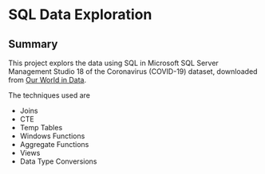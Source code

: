 # SQL Data Exploration 

## Summary

This project explors the data using SQL in Microsoft SQL Server Management Studio 18 of the Coronavirus (COVID-19) dataset, downloaded from [Our World in Data](https://ourworldindata.org/covid-deaths).

The techniques used are

* Joins
* CTE
* Temp Tables
* Windows Functions
* Aggregate Functions
* Views
* Data Type Conversions



